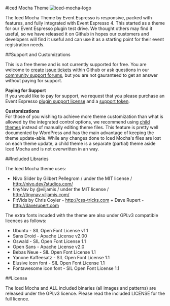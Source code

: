 #Iced Mocha Theme
![iced-mocha-logo](http://ee-logos.s3.amazonaws.com/Iced-Mocha-Logo-300x141.png)

The Iced Mocha Theme by Event Espresso is responsive, packed with features, and fully integrated with Event Espresso 4. This started as a theme for our Event Espresso plugin test drive. We thought others may find it useful, so we have released it on Github in hopes our customers and developers will find it useful and can use it as a starting point for their event registration needs.

##Support and Customizations

This is a free theme and is not currently supported for free. You are welcome to <a href="https://github.com/eventespresso/iced-mocha/issues/new">create</a> <a href="https://github.com/eventespresso/iced-mocha/issues?state=open">issue tickets</a> within Github or ask questions in our <a href="http://eventespresso.com/forum/event-espresso-public/">community support forums</a>, but you are not gauranteed to get an answer without paying for support.

**Paying for Support**<br>
If you would like to pay for support, we request that you please purchase an Event Espresso <a href="http://eventespresso.com/pricing/?ee_ver=ee4">plugin support license</a> and a <a href="http://eventespresso.com/product/premium-support-token/">support token</a>.

**Customizations**<br>
For those of you wishing to achieve more theme customization than what is allowed by the integrated control options, we recommend using <a href="http://codex.wordpress.org/Child_Themes" target="_blank">child themes</a> instead of manually editing theme files. This feature is pretty well documented by WordPress and has the main advantage of keeping the theme update-able. While any changes done to Iced Mocha's files are lost on each theme update, a child theme is a separate (partial) theme aside Iced Mocha and is not overwritten in an way.

##Included Libraries

The Iced Mocha theme uses:
- Nivo Slider by Gilbert Pellegrom / under the MIT license / http://nivo.dev7studios.com/
- tinyNav by @viljamis / under the MIT license / http://tinynav.viljamis.com/
- FitVids by Chris Coyier - http://css-tricks.com + Dave Rupert - http://daverupert.com

The extra fonts incuded with the theme are also under GPLv3 compatible licences as follows:
- Ubuntu - SIL Open Font License v1.1
- Sans Droid - Apache License v2.00
- Oswald -  SIL Open Font License 1.1
- Open Sans - Apache License v2.0
- Bebas Neue -  SIL Open Font License 1.1
- Yanone Kaffeesatz - SIL Open Font License 1.1
- Elusive icon font - SIL Open Font License 1.1
- Fontawesome icon font - SIL Open Font License 1.1


##License

The Iced Mocha and ALL included binaries (all images and patterns) are released under the GPLv3 licence. Please read the included LICENSE for the full licence.